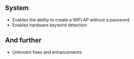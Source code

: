 ## System
- Enables the ability to create a WIFI AP without a password
- Enables hardware keyword detection

## And further
- Unknown fixes and enhancements